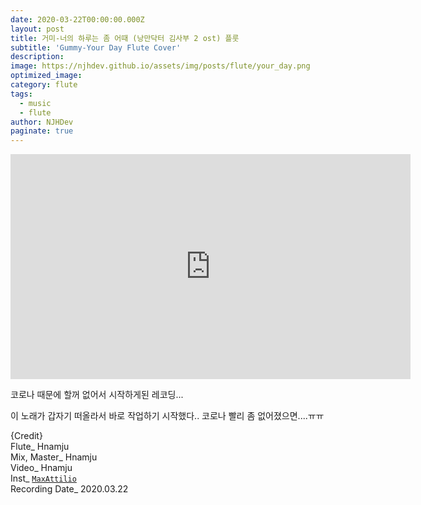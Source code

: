 ```yaml
---
date: 2020-03-22T00:00:00.000Z
layout: post
title: 거미-너의 하루는 좀 어때 (낭만닥터 김사부 2 ost) 플룻
subtitle: 'Gummy-Your Day Flute Cover'
description: 
image: https://njhdev.github.io/assets/img/posts/flute/your_day.png
optimized_image: 
category: flute
tags:
  - music
  - flute
author: NJHDev
paginate: true
---
```


<iframe width="640" height="360" src="https://www.youtube.com/embed/SkRE71z3zcc?autoplay=1" title="YouTube video player" frameborder="0" allow="accelerometer; autoplay; clipboard-write; encrypted-media; gyroscope; picture-in-picture" allowfullscreen></iframe>


코로나 때문에 할꺼 없어서 시작하게된 레코딩...

이 노래가 갑자기 떠올라서 바로 작업하기 시작했다.. 코로나 빨리 좀 없어졌으면....ㅠㅠ

{Credit}
<br/>Flute_ Hnamju
<br/>Mix, Master_ Hnamju
<br/>Video_ Hnamju
<br/>Inst_ [`MaxAttilio`](https://youtu.be/WbLGTmn-blU)
<br/>Recording Date_ 2020.03.22
